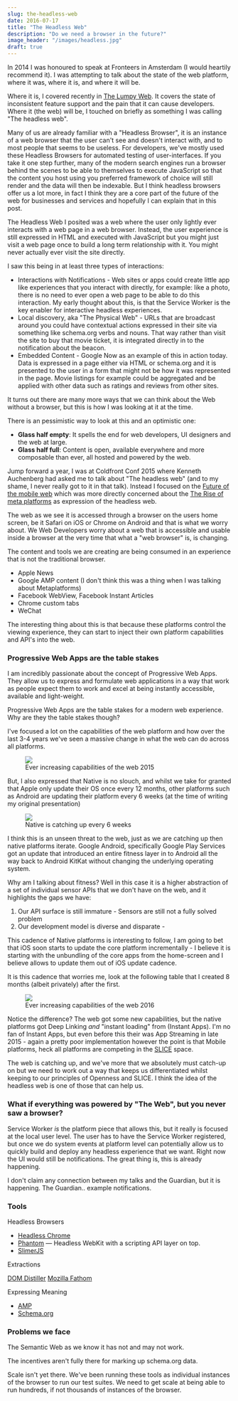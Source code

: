 ```yaml
---
slug: the-headless-web
date: 2016-07-17
title: "The Headless Web"
description: "Do we need a browser in the future?"
image_header: "/images/headless.jpg"
draft: true
---
```


In 2014 I was honoured to speak at Fronteers in Amsterdam (I would heartily recommend it).  I was attempting to 
talk about the state of the web platform, where it was, where it is, and where it will be.

Where it is, I covered recently in [The Lumpy Web](/the-lumpy-web). It covers the state of inconsistent feature 
support and the pain that it can cause developers.  Where it (the web) will be, I touched on briefly as something
I was calling "The headless web".

<script async class="speakerdeck-embed" data-slide="16" data-id="7105f980347a013238ed56e996df704e" data-ratio="1.77777777777778" src="//speakerdeck.com/assets/embed.js"></script>

Many of us are already familiar with a "Headless Browser", it is an instance of a web browser that the user can't
see and doesn't interact with, and to most people that seems to be useless.  For developers, we've mostly used these Headless
Browsers for automated testing of user-interfaces.  If you take it one step further, many of the modern search engines run a
browser behind the scenes to be able to themselves to execute JavaScript so that the content you host using you preferred
framework of choice will still render and the data will then be indexable. But I think headless browsers offer us a lot more,
in fact I think they are a core part of the future of the web for businesses and services and hopefully I can explain that 
in this post.

The Headless Web I posited was a web where the user only lightly ever interacts with a web page in a web browser. Instead,
the user experience is still expressed in HTML and executed with JavaScript but you might just visit a web page once
to build a long term relationship with it.  You might never actually ever visit the site directly.

I saw this being in at least three types of interactions:

* Interactions with Notifications - Web sites or apps could create little app like experiences that you
  interact with directly, for example: like a photo, there is no need to ever open a web page to be able to do this interaction.  My 
  early thought about this, is that the Service Worker is the key enabler for interactive headless experiences.
* Local discovery, aka "The Physical Web" - URLs that are broadcast around you could have contextual actions expressed in their site via
  something like schema.org verbs and nouns. That way rather than visit the site to buy that movie ticket, it 
  is integrated directly in to the notification about the beacon.
* Embedded Content - Google Now as an example of this in action today. Data is expressed in a page either via HTML or schema.org 
  and it is presented to the user in a form that might not be how it was represented in the page. Movie listings for example could
  be aggregated and be applied with other data such as ratings and reviews from other sites.

It turns out there are many more ways that we can think about the Web without a browser, but this is how I was looking at it at the
time. 

There is an pessimistic way to look at this and an optimistic one:

* **Glass half empty**: It spells the end for web developers, UI designers and the web at large.
* **Glass half full**: Content is open, available everywhere and more composable than ever, all hosted and powered by the web.

Jump forward a year, I was at Coldfront Conf 2015 where Kenneth Auchenberg had asked me to talk about "The headless web" (and to
my shame, I never really got to it in that talk). Instead I focused on the [Future of the mobile web](/future-of-web-on-mobile-coldfront-conf)
which was more directly concerned about the [The Rise of meta platforms](/rise-of-the-meta-platforms) as expression of 
the headless web.

<script async class="speakerdeck-embed" data-slide="37" data-id="b9db06014c9047e7bee3db08b2d036c1" data-ratio="1.77777777777778" src="//speakerdeck.com/assets/embed.js"></script>

The web as we see it is accessed through a browser on the users home screen, be it Safari on iOS or Chrome on Android and that is what
we worry about. We Web Developers worry about a web that is accessible and usable inside a browser at the very time that what a "web browser" is, is changing.

The content and tools we are creating are being consumed in an experience that is not the traditional browser.

* Apple News
* Google AMP content (I don't think this was a thing when I was talking about Metaplatforms)
* Facebook WebView, Facebook Instant Articles
* Chrome custom tabs
* WeChat

The interesting thing about this is that because these platforms control the viewing experience, they can start to inject
their own platform capabilities and API's into the web.

### Progressive Web Apps are the table stakes

I am incredibly passionate about the concept of Progressive Web Apps. They allow us to express and formulate web 
applications in a way that work as people expect them to work and excel at being instantly accessible, available and light-weight.

Progressive Web Apps are the table stakes for a modern web experience. Why are they the table stakes though?

I've focused a lot on the capabilities of the web platform and how over the last 3-4 years we've seen
a massive change in what the web can do across all platforms.

<figure>
  <img src="/images/future-of-web-on-mobile/100.jpg">
  <figcaption>Ever increasing capabilities of the web 2015</figcaption>
</figure>

But, I also expressed that Native is no slouch, and whilst we take for granted that Apple
only update their OS once every 12 months, other platforms such as Android
are updating their platform every 6 weeks (at the time of writing my original presentation)

<figure>
  <img src="/images/future-of-web-on-mobile/101.jpg">
  <figcaption>Native is catching up every 6 weeks</figcaption>
</figure>

I think this is an unseen threat to the web, just as we are catching up then native platforms 
iterate. Google Android, specifically Google Play Services got an update that introduced an entire 
fitness layer in to Android all the way back to Android KitKat without changing the underlying operating system.

Why am I talking about fitness?  Well in this case it is a higher abstraction of a set of
individual sensor APIs that we don't have on the web, and it highlights the gaps we have: 

1. Our API surface is still immature - Sensors are still not a fully solved problem
2. Our development model is diverse and disparate - 

This cadence of Native platforms is interesting to follow, I am going to bet that iOS soon
starts to update the core platform incrementally - I believe it is starting with the unbundling
of the core apps from the home-screen and I believe allows to update them out of iOS update cadence.

It is this cadence that worries me, look at the following table that I created 8 months (albeit privately) after the
first.

<figure>
  <img src="/images/web-platform-2016.png">
  <figcaption>Ever increasing capabilities of the web 2016</figcaption>
</figure>

Notice the difference? The web got some new capabilities, but the native platforms got
Deep Linking *and* "instant loading" from (Instant Apps). I'm no fan of Instant Apps, but even
before this their was App Streaming in late 2015 - again a pretty poor implementation however
the point is that Mobile platforms, heck all platforms are competing in the [SLICE](/slice-the-web) space.

The web is catching up, and we've more that we absolutely must catch-up on but we need to work out a way
that keeps us differentiated whilst keeping to our principles of Openness and SLICE.  I think the idea
of the headless web is one of those that can help us.

### What if everything was powered by "The Web", but you never saw a browser?

Service Worker *is* the platform piece that allows this, but it really is focused at the local user level. The
user has to have the Service Worker registered, but once we do system events at platform level can potentially
allow us to quickly build and deploy any headless experience that we want.  Right now the UI would still be
notifications.  The great thing is, this is already happening.

I don't claim any connection between my talks and the Guardian, but it is happening.
The Guardian.. example notifications.

### Tools

Headless Browsers

* [Headless Chrome](https://bugs.chromium.org/p/chromium/issues/detail?id=546953)
* [Phantom](https://github.com/ariya/phantomjs) &mdash; Headless WebKit with a scripting API layer on top.
* [SlimerJS](https://slimerjs.org/)

Extractions

[DOM Distiller](https://github.com/chromium/dom-distiller)
[Mozilla Fathom](https://github.com/mozilla/fathom)


Expressing Meaning

* [AMP](https://www.ampproject.com/)
* [Schema.org](https://schema.org)

### Problems we face

The Semantic Web as we know it has not and may not work.

The incentives aren't fully there for marking up schema.org data.

Scale isn't yet there.  We've been running these tools as individual instances of the browser to run 
our test suites. We need to get scale at being able to run hundreds, if not thousands of instances
of the browser.